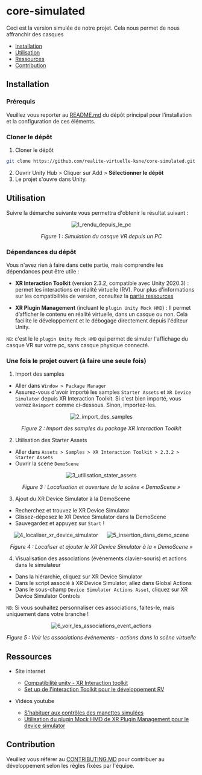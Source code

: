 # core-simulated
Ceci est la version simulée de notre projet. Cela nous permet de nous affranchir des casques

- [Installation](#installation)
- [Utilisation](#utilisation)
- [Ressources](#ressources)
- [Contribution](#contribution)

## Installation

### Prérequis

Veuillez vous reporter au [README.md](https://github.com/realite-virtuelle-ksne/core/blob/main/README.md) du dépôt principal pour l’installation et la configuration de ces éléments.

### Cloner le dépôt

1. Cloner le dépôt
```bash
git clone https://github.com/realite-virtuelle-ksne/core-simulated.git
```
2. Ouvrir Unity Hub > Cliquer sur Add > **Sélectionner le dépôt**
3. Le projet s'ouvre dans Unity.


## Utilisation

Suivre la démarche suivante vous permettra d'obtenir le résultat suivant :

<div align="center">
  <img src="https://github.com/user-attachments/assets/a13539ab-3295-4171-8254-f69d2b9caf8f" alt="1_rendu_depuis_le_pc">
  <p><em>Figure 1 : Simulation du casque VR depuis un PC</em></p>
</div>

### Dépendances du dépôt

Vous n'avez rien à faire dans cette partie, mais comprendre les dépendances peut être utile :

- **XR Interaction Toolkit** (version 2.3.2, compatible avec Unity 2020.3) : permet les interactions en réalité virtuelle (RV). Pour plus d'informations sur les compatibilités de version, consultez la [partie ressources](#ressources)

- **XR Plugin Management** (incluant le `plugin Unity Mock HMD`) : Il permet d’afficher le contenu en réalité virtuelle, dans un casque ou non. Cela facilite le développement et le débogage directement depuis l'éditeur Unity.

`NB`: c'est le le `plugin Unity Mock HMD` qui permet de simuler l'affichage du casque VR sur votre pc, sans casque physique connecté.

### Une fois le projet ouvert (à faire une seule fois)

1. Import des samples

  - Aller dans `Window > Package Manager`
  - Assurez-vous d'avoir importé les samples `Starter Assets` et `XR Device Simulator` depuis XR Interaction Toolkit. Si c'est bien importé, vous verrez `Reimport` comme ci-dessous. Sinon, importez-les.

<div align="center">
  <img src="https://github.com/user-attachments/assets/c42368bd-918c-44a6-a816-340c73107966" alt="2_import_des_samples">
  <p><em>Figure 2 : Import des samples du package XR Interaction Toolkit</em></p>
</div>

2. Utilisation des Starter Assets

  - Aller dans `Assets > Samples > XR Interaction Toolkit > 2.3.2 > Starter Assets`
  - Ouvrir la scène `DemoScene`

<div align="center">
  <img src="https://github.com/user-attachments/assets/e6fd2f1f-3fe0-4c4a-9397-25d2bffeb1b6" alt="3_utilisation_stater_assets">
  <p><em>Figure 3 : Localisation et ouverture de la scène « DemoScene »</em></p>
</div>

3. Ajout du XR Device Simulator à la DemoScene

- Recherchez et trouvez le XR Device Simulator
- Glissez-déposez le XR Device Simulator dans la DemoScene
- Sauvegardez et appuyez sur `Start` !

<div align="center">
  <img src="https://github.com/user-attachments/assets/aae8e7a6-fb71-4b83-a27b-8aa217f571cb" alt="4_localiser_xr_device_simulator" style="display:inline-block; margin-right: 20px;">
  <img src="https://github.com/user-attachments/assets/f72b2a2a-6a94-4fe8-a32f-7355dfcd54da" alt="5_insertion_dans_demo_scene" style="display:inline-block;">
</div>
<div align="center">
  <p><em>Figure 4 : Localiser et ajouter le XR Device Simulator à la « DemoScene »</em></p>
</div>

4. Visualisation des associations (événements clavier-souris) et actions dans le simulateur

- Dans la hiérarchie, cliquez sur XR Device Simulator
- Dans le script associé à XR Device Simulator, allez dans Global Actions
- Dans le sous-champ `Device Simulator Actions Asset`, cliquez sur XR Device Simulator Controls

`NB`: Si vous souhaitez personnaliser ces associations, faites-le, mais uniquement dans votre branche !

<div align="center">
  <img src="https://github.com/user-attachments/assets/b6607508-e3aa-49de-ac00-9d49a69db7c4" alt="6_voir_les_associations_event_actions">
  <p><em>Figure 5 : Voir les associations événements - actions dans la scène virtuelle</em></p>
</div>

## Ressources

- Site internet

    - [Compatibilité unity - XR Interaction toolkit](https://docs.unity3d.com/Packages/com.unity.xr.interaction.toolkit@2.3/manual/ui-setup.html)
    - [Set up de l'interaction Toolkit pour le développement RV](https://medium.com/@Brian_David/setup-xr-interaction-toolkit-for-vr-development-cd14af452943)

- Vidéos youtube

    - [S'habituer aux contrôles des manettes simulées](https://www.youtube.com/watch?v=iE5daijT-sg&t=319s)
    - [Utilisation du plugin Mock HMD de XR Plugin Management pour le device simulator](https://www.youtube.com/watch?v=CB6ViVbFqY0&t=722s)

## Contribution

Veuillez vous référer au [CONTRIBUTING.MD](https://github.com/realite-virtuelle-ksne/core/blob/main/CONTRIBUTING.md) pour contribuer au développement selon les règles fixées par l'équipe.
